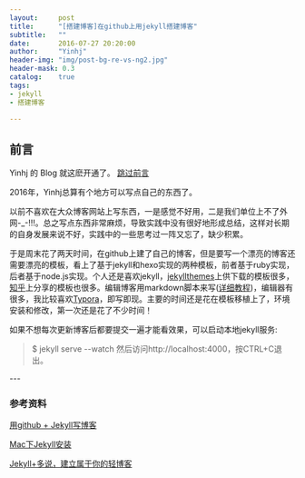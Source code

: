 ```yaml
---
layout:     post
title:      "[搭建博客]在github上用jekyll搭建博客"
subtitle:   ""
date:       2016-07-27 20:20:00
author:     "Yinhj"
header-img: "img/post-bg-re-vs-ng2.jpg"
header-mask: 0.3
catalog:    true
tags:
- jekyll
- 搭建博客

---
```



## 前言

Yinhj 的 Blog 就这麽开通了。
[跳过前言](#jump)

2016年，Yinhj总算有个地方可以写点自己的东西了。

以前不喜欢在大众博客网站上写东西，一是感觉不好用，二是我们单位上不了外网-_-!!!。总之写点东西非常麻烦，导致实践中没有很好地形成总结，这样对长期的自身发展来说不好，实践中的一些思考过一阵又忘了，缺少积累。

于是周末花了两天时间，在github上建了自己的博客，但是要写一个漂亮的博客还需要漂亮的模板，看上了基于jekyll和hexo实现的两种模板，前者基于ruby实现，后者基于node.js实现。个人还是喜欢jekyll，[jekyllthemes](http://jekyllthemes.org)上供下载的模板很多，[知乎](https://www.zhihu.com/question/20223939)上分享的模板也很多。编辑博客用markdown脚本来写([详细教程](http://wowubuntu.com/markdown/#list))，编辑器有很多，我比较喜欢[Typora](http://typora.io)，即写即现。主要的时间还是花在模板移植上了，环境安装和修改，第一次还是花了不少时间！

如果不想每次更新博客后都要提交一遍才能看效果，可以启动本地jekyll服务:
> $ jekyll serve --watch
然后访问http://localhost:4000，按CTRL+C退出。


<p id = "jump"></p>
---

### 参考资料

[用github + Jekyll写博客](http://blog.csdn.net/u014015972/article/details/50497254)

[Mac下Jekyll安装](http://www.jianshu.com/p/07064eb79740)

[Jekyll+多说，建立属于你的轻博客](http://www.ituring.com.cn/article/114888)

